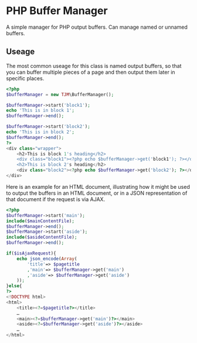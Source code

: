 PHP Buffer Manager
==================
A simple manager for PHP output buffers.  Can manage named or unnamed buffers.

Useage
------
The most common useage for this class is named output buffers, so that you can buffer multiple pieces of a page and then output them later in specific places.

```PHP
<?php
$bufferManager = new TJM\BufferManager();

$bufferManager->start('block1');
echo 'This is in block 1';
$bufferManager->end();

$bufferManager->start('block2');
echo 'This is in block 2';
$bufferManager->end();
?>
<div class="wrapper">
	<h2>This is block 1's heading</h2>
	<div class="block1"><?php echo $bufferManager->get('block1'); ?></div>
	<h2>This is block 2's heading</h2>
	<div class="block2"><?php echo $bufferManager->get('block2'); ?></div>
</div>
```

Here is an example for an HTML document, illustrating how it might be used to output the buffers in an HTML document, or in a JSON representation of that document if the request is via AJAX.

```PHP
<?php
$bufferManager->start('main');
include($mainContentFile);
$bufferManager->end();
$bufferManager->start('aside');
include($asideContentFile);
$bufferManager->end();

if($isAjaxRequest){
	echo json_encode(Array(
		'title'=> $pagetitle
		,'main'=> $bufferManager->get('main')
		,'aside'=> $bufferManager->get('aside')
	));
}else{
?>
<!DOCTYPE html>
<html>
	<title><?=$pagetitle?></title>
	…
	<main><?=$bufferManager->get('main')?></main>
	<aside><?=$bufferManager->get('aside')?></aside>
	…
</html>
```
